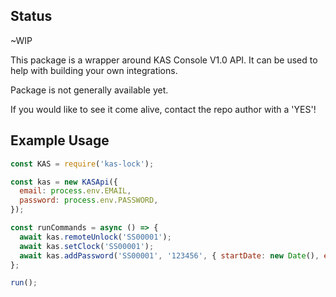## Status

~WIP

This package is a wrapper around KAS Console V1.0 API. It can be used to help with building your own integrations.

Package is not generally available yet.

If you would like to see it come alive, contact the repo author with a 'YES'!

## Example Usage

```js
const KAS = require('kas-lock');

const kas = new KASApi({
  email: process.env.EMAIL,
  password: process.env.PASSWORD,
});

const runCommands = async () => {
  await kas.remoteUnlock('SS00001');
  await kas.setClock('SS00001');
  await kas.addPassword('SS00001', '123456', { startDate: new Date(), endDate: new Date() });
};

run();
```
